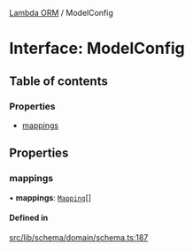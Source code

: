 [Lambda ORM](../README.md) / ModelConfig

# Interface: ModelConfig

## Table of contents

### Properties

- [mappings](ModelConfig.md#mappings)

## Properties

### mappings

• **mappings**: [`Mapping`](Mapping.md)[]

#### Defined in

[src/lib/schema/domain/schema.ts:187](https://github.com/lambda-orm/lambdaorm-base/blob/15d4f72/src/lib/schema/domain/schema.ts#L187)
